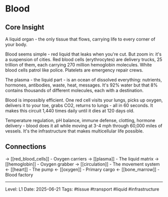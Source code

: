 # Blood

## Core Insight
A liquid organ - the only tissue that flows, carrying life to every corner of your body.

Blood seems simple - red liquid that leaks when you're cut. But zoom in: it's a suspension of cities. Red blood cells (erythrocytes) are delivery trucks, 25 trillion of them, each carrying 270 million hemoglobin molecules. White blood cells patrol like police. Platelets are emergency repair crews.

The plasma - the liquid part - is an ocean of dissolved everything: nutrients, hormones, antibodies, waste, heat, messages. It's 92% water but that 8% contains thousands of different molecules, each with a destination.

Blood is impossibly efficient. One red cell visits your lungs, picks up oxygen, delivers it to your toe, grabs CO2, returns to lungs - all in 60 seconds. It makes this circuit 1,440 times daily until it dies at 120 days old.

Temperature regulation, pH balance, immune defense, clotting, hormone delivery - blood does it all while moving at 3-4 mph through 60,000 miles of vessels. It's the infrastructure that makes multicellular life possible.

## Connections
→ [[red_blood_cells]] - Oxygen carriers
→ [[plasma]] - The liquid matrix
→ [[hemoglobin]] - Oxygen grabber
→ [[circulation]] - The movement system
← [[heart]] - The pump
← [[oxygen]] - Primary cargo
← [[bone_marrow]] - Blood factory

---
Level: L1
Date: 2025-06-21
Tags: #tissue #transport #liquid #infrastructure